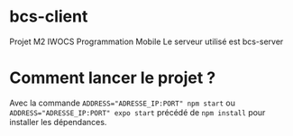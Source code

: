 # bcs-client  
Projet M2 IWOCS Programmation Mobile
Le serveur utilisé est bcs-server
# Comment lancer le projet ?
Avec la commande `ADDRESS="ADRESSE_IP:PORT" npm start` ou `ADDRESS="ADRESSE_IP:PORT" expo start` précédé de `npm install` pour installer les dépendances.